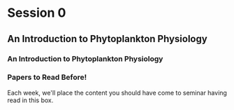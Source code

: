 # Session 0
## An Introduction to Phytoplankton Physiology

### An Introduction to Phytoplankton Physiology

<div class="panel panel-primary">
  <div class="panel-heading">
    <h3 class="panel-title">Papers to Read Before!</h3>
  </div>
  <div class="panel-body">
      Each week, we'll place the content you should have come to seminar having read in this box.
  </div>
</div>
